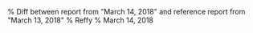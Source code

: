 % Diff between report from "March 14, 2018" and reference report from "March 13, 2018"
% Reffy
% March 14, 2018

